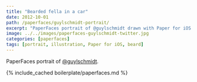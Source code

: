 ```yaml
---
title: "Bearded fella in a car"
date: 2012-10-01
path: /paperfaces/guylschmidt-portrait/
excerpt: "PaperFaces portrait of @guylschmidt drawn with Paper for iOS on an iPad."
image: ../../images/paperfaces-guylschmidt-twitter.jpg
categories: [paperfaces]
tags: [portrait, illustration, Paper for iOS, beard]
---
```


PaperFaces portrait of [@guylschmidt](https://twitter.com/guylschmidt).

{% include_cached boilerplate/paperfaces.md %}
